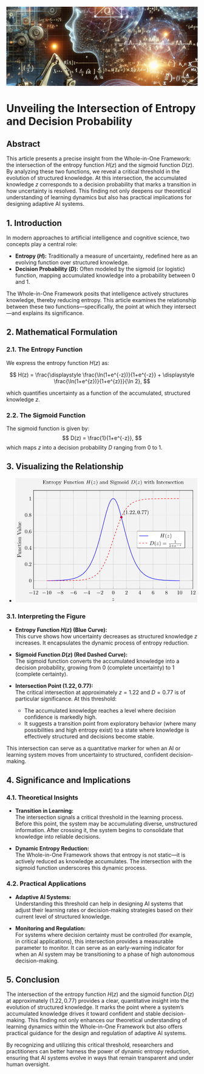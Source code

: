 ![Intelligence Knowledge Creation](./images/intelligence-knowledge-creation.png "enter image title here")

# Unveiling the Intersection of Entropy and Decision Probability

## Abstract

This article presents a precise insight from the Whole-in-One Framework: the intersection of the entropy function $H(z)$ and the sigmoid function $D(z)$. By analyzing these two functions, we reveal a critical threshold in the evolution of structured knowledge. At this intersection, the accumulated knowledge $z$ corresponds to a decision probability that marks a transition in how uncertainty is resolved. This finding not only deepens our theoretical understanding of learning dynamics but also has practical implications for designing adaptive AI systems.



## 1. Introduction

In modern approaches to artificial intelligence and cognitive science, two concepts play a central role:

- **Entropy ($H$):** Traditionally a measure of uncertainty, redefined here as an evolving function over structured knowledge.
- **Decision Probability ($D$):** Often modeled by the sigmoid (or logistic) function, mapping accumulated knowledge into a probability between 0 and 1.

The Whole-in-One Framework posits that intelligence actively structures knowledge, thereby reducing entropy. This article examines the relationship between these two functions—specifically, the point at which they intersect—and explains its significance.



## 2. Mathematical Formulation

### 2.1. The Entropy Function

We express the entropy function $H(z)$ as:

$$
H(z) =  \frac{\displaystyle \frac{\ln(1+e^{-z})}{1+e^{-z}} + \displaystyle \frac{\ln(1+e^{z})}{1+e^{z}}}{\ln 2},
$$

which quantifies uncertainty as a function of the accumulated, structured knowledge $z$.

### 2.2. The Sigmoid Function

The sigmoid function is given by:
$$
D(z) = \frac{1}{1+e^{-z}},
$$
which maps $z$ into a decision probability $D$ ranging from 0 to 1.



## 3. Visualizing the Relationship

- ![Entropy Decision](./images/intersection.png "enter image title here")


### 3.1. Interpreting the Figure

- **Entropy Function $H(z)$ (Blue Curve):**  
  This curve shows how uncertainty decreases as structured knowledge $z$ increases. It encapsulates the dynamic process of entropy reduction.

- **Sigmoid Function $D(z)$ (Red Dashed Curve):**  
  The sigmoid function converts the accumulated knowledge into a decision probability, growing from 0 (complete uncertainty) to 1 (complete certainty).

- **Intersection Point $(1.22, 0.77)$:**  
  The critical intersection at approximately $z = 1.22$ and $D = 0.77$ is of particular significance. At this threshold:
  - The accumulated knowledge reaches a level where decision confidence is markedly high.
  - It suggests a transition point from exploratory behavior (where many possibilities and high entropy exist) to a state where knowledge is effectively structured and decisions become stable.
  
This intersection can serve as a quantitative marker for when an AI or learning system moves from uncertainty to structured, confident decision-making.



## 4. Significance and Implications

### 4.1. Theoretical Insights

- **Transition in Learning:**  
  The intersection signals a critical threshold in the learning process. Before this point, the system may be accumulating diverse, unstructured information. After crossing it, the system begins to consolidate that knowledge into reliable decisions.

- **Dynamic Entropy Reduction:**  
  The Whole-in-One Framework shows that entropy is not static—it is actively reduced as knowledge accumulates. The intersection with the sigmoid function underscores this dynamic process.

### 4.2. Practical Applications

- **Adaptive AI Systems:**  
  Understanding this threshold can help in designing AI systems that adjust their learning rates or decision-making strategies based on their current level of structured knowledge.

- **Monitoring and Regulation:**  
  For systems where decision certainty must be controlled (for example, in critical applications), this intersection provides a measurable parameter to monitor. It can serve as an early-warning indicator for when an AI system may be transitioning to a phase of high autonomous decision-making.



## 5. Conclusion

The intersection of the entropy function $H(z)$ and the sigmoid function $D(z)$ at approximately $(1.22, 0.77)$ provides a clear, quantitative insight into the evolution of structured knowledge. It marks the point where a system’s accumulated knowledge drives it toward confident and stable decision-making. This finding not only enhances our theoretical understanding of learning dynamics within the Whole-in-One Framework but also offers practical guidance for the design and regulation of adaptive AI systems.

By recognizing and utilizing this critical threshold, researchers and practitioners can better harness the power of dynamic entropy reduction, ensuring that AI systems evolve in ways that remain transparent and under human oversight.


